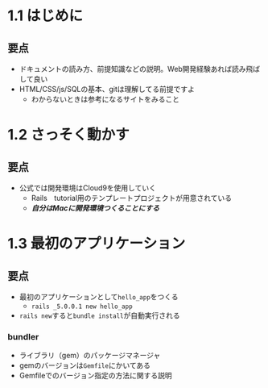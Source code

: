 # 1.1 はじめに

## 要点

- ドキュメントの読み方、前提知識などの説明。Web開発経験あれば読み飛ばして良い
- HTML/CSS/js/SQLの基本、gitは理解してる前提ですよ
  - わからないときは参考になるサイトをみること

# 1.2 さっそく動かす

## 要点

- 公式では開発環境はCloud9を使用していく
  - Rails　tutorial用のテンプレートプロジェクトが用意されている
  - ___自分はMacに開発環境つくることにする___


# 1.3 最初のアプリケーション

## 要点

- 最初のアプリケーションとして`hello_app`をつくる
  - `rails _5.0.0.1 new hello_app`
- `rails new`すると`bundle install`が自動実行される

### bundler

- ライブラリ（gem）のパッケージマネージャ
- gemのバージョンは`Gemfile`にかいてある
- Gemfileでのバージョン指定の方法に関する説明
 

